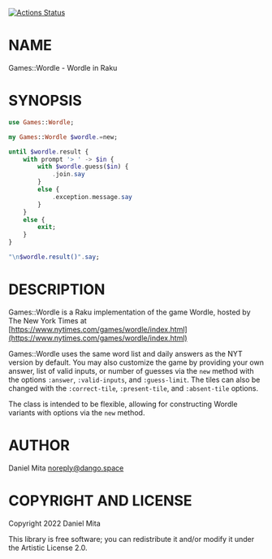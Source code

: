 [![Actions Status](https://github.com/m-dango/raku-wordle/workflows/test/badge.svg)](https://github.com/m-dango/raku-wordle/actions)

NAME
====

Games::Wordle - Wordle in Raku

SYNOPSIS
========

```raku
use Games::Wordle;

my Games::Wordle $wordle.=new;

until $wordle.result {
    with prompt '> ' -> $in {
        with $wordle.guess($in) {
            .join.say
        }
        else {
            .exception.message.say
        }
    }
    else {
        exit;
    }
}

"\n$wordle.result()".say;
```

DESCRIPTION
===========

Games::Wordle is a Raku implementation of the game Wordle, hosted by The New York Times at [https://www.nytimes.com/games/wordle/index.html](https://www.nytimes.com/games/wordle/index.html)

Games::Wordle uses the same word list and daily answers as the NYT version by default. You may also customize the game by providing your own answer, list of valid inputs, or number of guesses via the `new` method with the options `:answer`, `:valid-inputs`, and `:guess-limit`. The tiles can also be changed with the `:correct-tile`, `:present-tile`, and `:absent-tile` options.

The class is intended to be flexible, allowing for constructing Wordle variants with options via the `new` method.

AUTHOR
======

Daniel Mita <noreply@dango.space>

COPYRIGHT AND LICENSE
=====================

Copyright 2022 Daniel Mita

This library is free software; you can redistribute it and/or modify it under the Artistic License 2.0.

